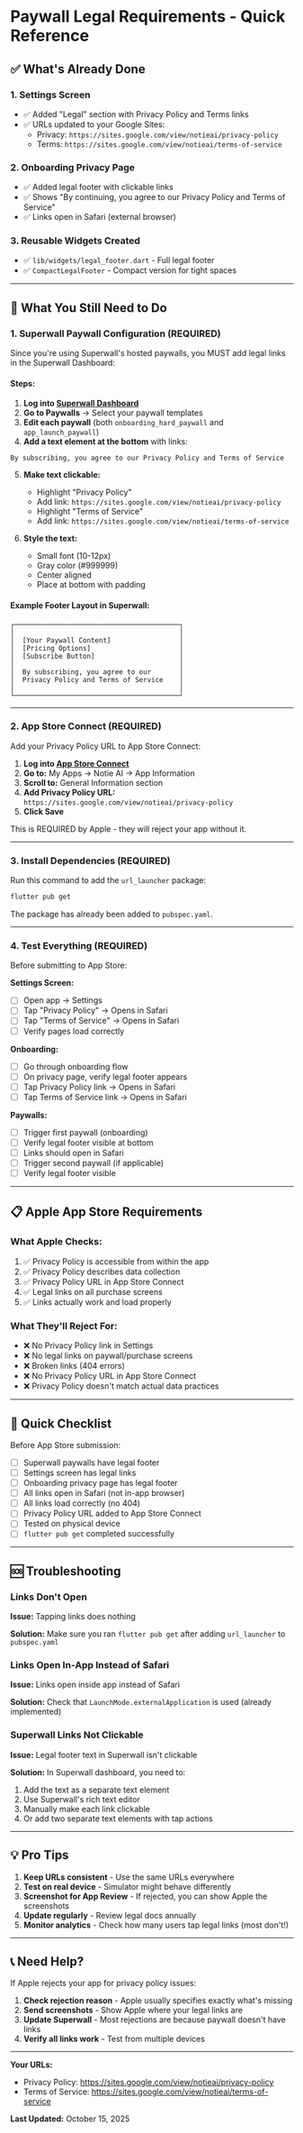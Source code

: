 # Paywall Legal Requirements - Quick Reference

## ✅ What's Already Done

### 1. Settings Screen
- ✅ Added "Legal" section with Privacy Policy and Terms links
- ✅ URLs updated to your Google Sites:
  - Privacy: `https://sites.google.com/view/notieai/privacy-policy`
  - Terms: `https://sites.google.com/view/notieai/terms-of-service`

### 2. Onboarding Privacy Page
- ✅ Added legal footer with clickable links
- ✅ Shows "By continuing, you agree to our Privacy Policy and Terms of Service"
- ✅ Links open in Safari (external browser)

### 3. Reusable Widgets Created
- ✅ `lib/widgets/legal_footer.dart` - Full legal footer
- ✅ `CompactLegalFooter` - Compact version for tight spaces

---

## 🔴 What You Still Need to Do

### 1. **Superwall Paywall Configuration** (REQUIRED)

Since you're using Superwall's hosted paywalls, you MUST add legal links in the Superwall Dashboard:

#### Steps:
1. **Log into [Superwall Dashboard](https://superwall.com)**
2. **Go to Paywalls** → Select your paywall templates
3. **Edit each paywall** (both `onboarding_hard_paywall` and `app_launch_paywall`)
4. **Add a text element at the bottom** with links:

```
By subscribing, you agree to our Privacy Policy and Terms of Service
```

5. **Make text clickable:**
   - Highlight "Privacy Policy"
   - Add link: `https://sites.google.com/view/notieai/privacy-policy`
   - Highlight "Terms of Service"
   - Add link: `https://sites.google.com/view/notieai/terms-of-service`

6. **Style the text:**
   - Small font (10-12px)
   - Gray color (#999999)
   - Center aligned
   - Place at bottom with padding

#### Example Footer Layout in Superwall:
```
┌─────────────────────────────────────────┐
│                                         │
│  [Your Paywall Content]                 │
│  [Pricing Options]                      │
│  [Subscribe Button]                     │
│                                         │
│  By subscribing, you agree to our       │
│  Privacy Policy and Terms of Service    │
│                                         │
└─────────────────────────────────────────┘
```

---

### 2. **App Store Connect** (REQUIRED)

Add your Privacy Policy URL to App Store Connect:

1. **Log into [App Store Connect](https://appstoreconnect.apple.com)**
2. **Go to:** My Apps → Notie AI → App Information
3. **Scroll to:** General Information section
4. **Add Privacy Policy URL:** `https://sites.google.com/view/notieai/privacy-policy`
5. **Click Save**

This is REQUIRED by Apple - they will reject your app without it.

---

### 3. **Install Dependencies** (REQUIRED)

Run this command to add the `url_launcher` package:

```bash
flutter pub get
```

The package has already been added to `pubspec.yaml`.

---

### 4. **Test Everything** (REQUIRED)

Before submitting to App Store:

**Settings Screen:**
- [ ] Open app → Settings
- [ ] Tap "Privacy Policy" → Opens in Safari
- [ ] Tap "Terms of Service" → Opens in Safari
- [ ] Verify pages load correctly

**Onboarding:**
- [ ] Go through onboarding flow
- [ ] On privacy page, verify legal footer appears
- [ ] Tap Privacy Policy link → Opens in Safari
- [ ] Tap Terms of Service link → Opens in Safari

**Paywalls:**
- [ ] Trigger first paywall (onboarding)
- [ ] Verify legal footer visible at bottom
- [ ] Links should open in Safari
- [ ] Trigger second paywall (if applicable)
- [ ] Verify legal footer visible

---

## 📋 Apple App Store Requirements

### What Apple Checks:
1. ✅ Privacy Policy is accessible from within the app
2. ✅ Privacy Policy describes data collection
3. ✅ Privacy Policy URL in App Store Connect
4. ✅ Legal links on all purchase screens
5. ✅ Links actually work and load properly

### What They'll Reject For:
- ❌ No Privacy Policy link in Settings
- ❌ No legal links on paywall/purchase screens
- ❌ Broken links (404 errors)
- ❌ No Privacy Policy URL in App Store Connect
- ❌ Privacy Policy doesn't match actual data practices

---

## 🎯 Quick Checklist

Before App Store submission:

- [ ] Superwall paywalls have legal footer
- [ ] Settings screen has legal links
- [ ] Onboarding privacy page has legal footer
- [ ] All links open in Safari (not in-app browser)
- [ ] All links load correctly (no 404)
- [ ] Privacy Policy URL added to App Store Connect
- [ ] Tested on physical device
- [ ] `flutter pub get` completed successfully

---

## 🆘 Troubleshooting

### Links Don't Open
**Issue:** Tapping links does nothing

**Solution:** Make sure you ran `flutter pub get` after adding `url_launcher` to `pubspec.yaml`

### Links Open In-App Instead of Safari
**Issue:** Links open inside app instead of Safari

**Solution:** Check that `LaunchMode.externalApplication` is used (already implemented)

### Superwall Links Not Clickable
**Issue:** Legal footer text in Superwall isn't clickable

**Solution:** In Superwall dashboard, you need to:
1. Add the text as a separate text element
2. Use Superwall's rich text editor
3. Manually make each link clickable
4. Or add two separate text elements with tap actions

---

## 💡 Pro Tips

1. **Keep URLs consistent** - Use the same URLs everywhere
2. **Test on real device** - Simulator might behave differently
3. **Screenshot for App Review** - If rejected, you can show Apple the screenshots
4. **Update regularly** - Review legal docs annually
5. **Monitor analytics** - Check how many users tap legal links (most don't!)

---

## 📞 Need Help?

If Apple rejects your app for privacy policy issues:

1. **Check rejection reason** - Apple usually specifies exactly what's missing
2. **Send screenshots** - Show Apple where your legal links are
3. **Update Superwall** - Most rejections are because paywall doesn't have links
4. **Verify all links work** - Test from multiple devices

---

**Your URLs:**
- Privacy Policy: https://sites.google.com/view/notieai/privacy-policy
- Terms of Service: https://sites.google.com/view/notieai/terms-of-service

**Last Updated:** October 15, 2025

